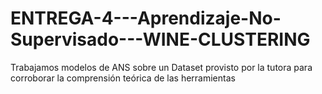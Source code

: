# ENTREGA-4---Aprendizaje-No-Supervisado---WINE-CLUSTERING
Trabajamos modelos de ANS sobre un Dataset provisto por la tutora para corroborar la comprensión teórica de las herramientas

